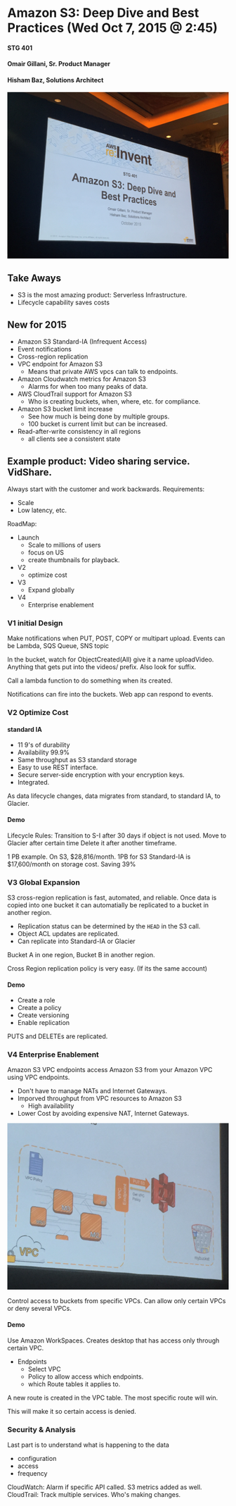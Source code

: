 # Amazon S3: Deep Dive and Best Practices (Wed Oct 7, 2015 @ 2:45)
#### STG 401
#### Omair Gillani, Sr. Product Manager
#### Hisham Baz, Solutions Architect

![S3 DeepDive and Best Practices](./images/s31.jpg)

## Take Aways
* S3 is the most amazing product: Serverless Infrastructure. 
* Lifecycle capability saves costs

## New for 2015
* Amazon S3 Standard-IA (Infrequent Access)
* Event notifications
* Cross-region replication
* VPC endpoint for Amazon S3
  * Means that private AWS vpcs can talk to endpoints. 
* Amazon Cloudwatch metrics for Amazon S3
  * Alarms for when too many peaks of data. 
* AWS CloudTrail support for Amazon S3
  * Who is creating buckets, when, where, etc. for compliance. 
* Amazon S3 bucket limit increase
  * See how much is being done by multiple groups. 
  * 100 bucket is current limit but can be increased. 
* Read-after-write consistency in all regions
  * all clients see a consistent state

## Example product: Video sharing service.  VidShare. 

Always start with the customer and work backwards. Requirements: 
* Scale
* Low latency, etc. 

RoadMap: 
* Launch
  * Scale to millions of users
  * focus on US
  * create thumbnails for playback. 
* V2
  * optimize cost
* V3 
  * Expand globally
* V4
  * Enterprise enablement
  
### V1 initial Design

Make notifications when PUT, POST, COPY or multipart upload.  Events can be
Lambda, SQS Queue, SNS topic

In the bucket, watch for ObjectCreated(All) give it a name uploadVideo.  Anything that 
gets put into the videos/ prefix.  Also look for suffix.  

Call a lambda function to do something when its created. 

Notifications can fire into the buckets.  Web app can respond to events. 

### V2 Optimize Cost

#### standard IA
* 11 9's of durability
* Availability 99.9% 
* Same throughput as S3 standard storage
* Easy to use REST interface.
* Secure server-side encryption with your encryption keys. 
* Integrated. 

As data lifecycle changes, data migrates from standard, to standard IA, to Glacier. 

#### Demo

Lifecycle Rules: Transition to S-I after 30 days if object is not used.  Move to Glacier after certain time
Delete it after another timeframe. 

1 PB example.  On S3, $28,816/month.  1PB for S3 Standard-IA is $17,600/month on storage cost.  Saving 39%

### V3 Global Expansion

S3 cross-region replication is fast, automated, and reliable. Once data is copied into one bucket it can automatially
be replicated to a bucket in another region. 

* Replication status can be determined by the ```HEAD``` in the S3 call. 
* Object ACL updates are replicated. 
* Can replicate into Standard-IA or Glacier

Bucket A in one region, Bucket B in another region.  

Cross Region replication policy is very easy.  (If its the same account)

#### Demo
* Create a role
* Create a policy
* Create versioning
* Enable replication

PUTS and DELETEs are replicated.  

### V4 Enterprise Enablement 

Amazon S3 VPC endpoints access Amazon S3 from your Amazon VPC using VPC endpoints. 
* Don't have to manage NATs and Internet Gateways. 
* Imporved throughput from VPC resources to Amazon S3
  * High availability
* Lower Cost by avoiding expensive NAT, Internet Gateways.  

![S3 vpcs](./images/s32.jpg)

Control access to buckets from specific VPCs.  Can allow only certain VPCs or deny several VPCs. 

#### Demo

Use Amazon WorkSpaces.  Creates desktop that has access only through certain VPC. 

* Endpoints 
  * Select VPC
  * Policy to allow access which endpoints. 
  * which Route tables it applies to. 
  
A new route is created in the VPC table.  The most specific route will win. 

This will make it so certain access is denied. 

### Security & Analysis

Last part is to understand what is happening to the data
* configuration
* access
* frequency

CloudWatch: Alarm if specific API called. S3 metrics added as well. 
CloudTrail: Track multiple services. Who's making changes.  

